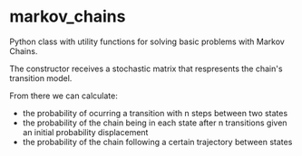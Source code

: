 # markov_chains
Python class with utility functions for solving basic problems with Markov Chains.

The constructor receives a stochastic matrix that respresents the chain's transition model.

From there we can calculate:
- the probability of ocurring a transition with n steps between two states
- the probability of the chain being in each state after n transitions given an initial probability displacement
- the probability of the chain following a certain trajectory between states
